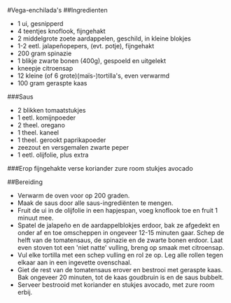 #Vega-enchilada's
##Ingredienten

- 1 ui, gesnipperd
- 4 teentjes knoflook, fijngehakt
- 2 middelgrote zoete aardappelen, geschild, in kleine blokjes
- 1-2 eetl. jalapeñopepers, (evt. potje), fijngehakt
- 200 gram spinazie
- 1 blikje zwarte bonen (400g), gespoeld en uitgelekt
- kneepje citroensap
- 12 kleine (of 6 grote)(maïs-)tortilla's, even verwarmd
- 100 gram geraspte kaas

###Saus
* 2 blikken tomaatstukjes
* 1 eetl. komijnpoeder
* 2 theel. oregano
* 1 theel. kaneel
* 1 theel. gerookt paprikapoeder
* zeezout en versgemalen zwarte peper
* 1 eetl. olijfolie, plus extra

###Erop
fijngehakte verse koriander
zure room
stukjes avocado

##Bereiding
* Verwarm de oven voor op 200 graden.
* Maak de saus door alle saus-ingrediënten te mengen.
* Fruit de ui in de olijfolie in een hapjespan, voeg knoflook toe en fruit 1 minuut mee.
* Spatel de jalapeño en de aardappelblokjes erdoor, bak ze afgedekt en onder af en toe omscheppen in ongeveer 12-15 minuten gaar. Schep de helft van de tomatensaus, de spinazie en de zwarte bonen erdoor. Laat even stoven tot een 'niet natte' vulling, breng op smaak met citroensap.
* Vul elke tortilla met een schep vulling en rol ze op. Leg alle rollen tegen elkaar aan in een ingevette ovenschaal. 
* Giet de rest van de tomatensaus erover en bestrooi met geraspte kaas. Bak ongeveer 20 minuten, tot de kaas goudbruin is en de saus bubbelt.
* Serveer bestrooid met koriander en stukjes avocado, met zure room erbij.

